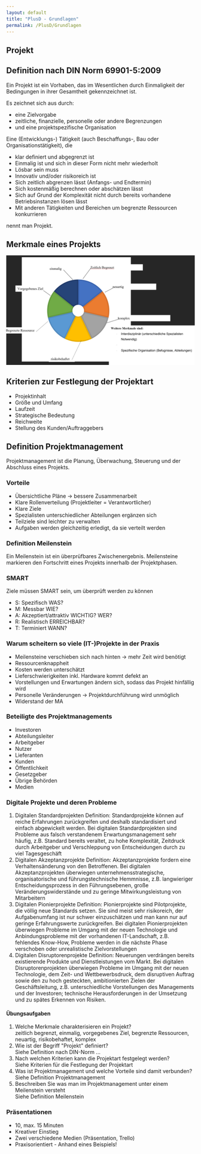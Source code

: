 ```yaml
---
layout: default
title: "PlusD - Grundlagen"
permalink: /PlusD/Grundlagen
---
```


## Projekt

## Definition nach DIN Norm **69901-5:2009**

Ein Projekt ist ein Vorhaben, das im Wesentlichen durch Einmaligkeit
der Bedingungen in ihrer Gesamtheit gekennzeichnet ist.

Es zeichnet sich aus durch:

- eine Zielvorgabe
- zeitliche, finanzielle, personelle oder andere Begrenzungen
- und eine projektspezifische Organisation

Eine (Entwicklungs-) Tätigkeit (auch Beschaffungs-, Bau oder Organisationstätigkeit), die

- klar definiert und abgegrenzt ist
- Einmalig ist und sich in dieser Form nicht mehr wiederholt
- Lösbar sein muss
- Innovativ und/oder risikoreich ist
- Sich zeitlich abgrenzen lässt (Anfangs- und Endtermin)
- Sich kostenmäßig berechnen oder abschätzen lässt
- Sich auf Grund der Komplexität nicht durch bereits vorhandene Betriebsinstanzen lösen lässt
- Mit anderen Tätigkeiten und Bereichen um begrenzte Ressourcen konkurrieren

nennt man Projekt.

## Merkmale eines Projekts

![MerkmaleProjekt](images/visuell.png)

## Kriterien zur Festlegung der Projektart

- Projektinhalt
- Größe und Umfang
- Laufzeit
- Strategische Bedeutung
- Reichweite
- Stellung des Kunden/Auftraggebers

## Definition Projektmanagement

Projektmanagement ist die Planung, Überwachung, Steuerung und der Abschluss eines Projekts.

### Vorteile

- Übersichtliche Pläne -> bessere Zusammenarbeit
- Klare Rollenverteilung (Projektleiter = Verantwortlicher)
- Klare Ziele
- Spezialisten unterschiedlicher Abteilungen ergänzen sich
- Teilziele sind leichter zu verwalten
- Aufgaben werden gleichzeitig erledigt, da sie verteilt werden

### Definition Meilenstein

Ein Meilenstein ist ein überprüfbares Zwischenergebnis. Meilensteine markieren den Fortschritt eines Projekts innerhalb der Projektphasen.

### SMART

Ziele müssen SMART sein, um überprüft werden zu können

- S: Spezifisch WAS?
- M: Messbar WIE?
- A: Akzeptiert/attraktiv WICHTIG? WER?
- R: Realistisch ERREICHBAR?
- T: Terminiert WANN?

### Warum scheitern so viele (IT-)Projekte in der Praxis

- Meilensteine verschieben sich nach hinten -> mehr Zeit wird benötigt
- Ressourcenknappheit
- Kosten werden unterschätzt
- Lieferschwierigkeiten inkl. Hardware kommt defekt an
- Vorstellungen und Erwartungen ändern sich, sodass das Projekt hinfällig wird
- Personelle Veränderungen -> Projektdurchführung wird unmöglich
- Widerstand der MA

### Beteiligte des Projektmanagements

- Investoren
- Abteilungsleiter
- Arbeitgeber
- Nutzer
- Lieferanten
- Kunden
- Öffentlichkeit
- Gesetzgeber
- Übrige Behörden
- Medien

### Digitale Projekte und deren Probleme

1. Digitalen Standardprojekten
   Definition: Standardprojekte können auf reiche Erfahrungen zurückgreifen und deshalb standardisiert und einfach abgewickelt werden.
   Bei digitalen Standardprojekten sind Probleme aus falsch verstandenem Erwartungsmanagement sehr häufig, z.B. Standard bereits veraltet, zu hohe Komplexität, Zeitdruck durch Arbeitgeber und Verschleppung von Entscheidungen durch zu viel Tagesgeschäft
2. Digitalen Akzeptanzprojekte
   Definition: Akzeptanzprojekte fordern eine Verhaltensänderung von den Betroffenen.
   Bei digitalen Akzeptanzprojekten überwiegen unternehmensstrategische, organisatorische und führungstechnische Hemmnisse, z.B. langwieriger Entscheidungsprozess in den Führungsebenen, große Veränderungswiderstände und zu geringe Mitwirkungsleistung von Mitarbeitern
3. Digitalen Pionierprojekte
   Definition: Pionierprojekte sind Pilotprojekte, die völlig neue Standards setzen. Sie sind meist sehr risikoreich, der Aufgabenumfang ist nur schwer einzuschätzen und man kann nur auf geringe Erfahrungswerte zurückgreifen.
   Bei digitalen Pionierprojekten überwiegen Probleme im Umgang mit der neuen Technologie und Anbindungsprobleme mit der vorhandenen IT-Landschaft, z.B. fehlendes Know-How, Probleme werden in die nächste Phase verschoben oder unrealistische Zielvorstellungen
4. Digitalen Disruptorenprojekte
   Definition: Neuerungen verdrängen bereits existierende Produkte und Dienstleistungen vom Markt. Bei digitalen Disruptorenprojekten überwiegen Probleme im Umgang mit der neuen Technologie, dem Zeit- und Wettbewerbsdruck, dem disruptiven Auftrag sowie den zu hoch gesteckten, ambitionierten Zielen der Geschäftsleitung, z.B. unterschiedliche Vorstellungen des Managements und der Investoren; technische Herausforderungen in der Umsetzung und zu spätes Erkennen von Risiken.

#### Übungsaufgaben

1. Welche Merkmale charakterisieren ein Projekt?<br>
   zeitlich begrenzt, einmalig, vorgegebenes Ziel, begrenzte Ressourcen, neuartig, risikobehaftet, komplex
2. Wie ist der Begriff "Projekt" definiert?<br>
   Siehe Definition nach DIN-Norm ...
3. Nach welchen Kriterien kann die Projektart festgelegt werden?<br>
   Siehe Kriterien für die Festlegung der Projektart
4. Was ist Projektmanagement und welche Vorteile sind damit verbunden?<br>
   Siehe Definition Projektmanagement
5. Beschreiben Sie was man im Projektmanagement unter einem Meilenstein versteht<br>
   Siehe Definition Meilenstein

### Präsentationen

- 10, max. 15 Minuten
- Kreativer Einstieg
- Zwei verschiedene Medien (Präsentation, Trello)
- Praxisorientiert - Anhand eines Beispiels!

